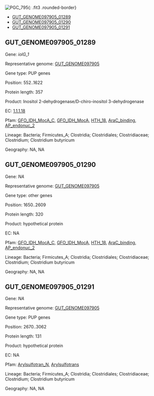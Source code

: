 ![PGC_795](../static/images/Clusters_figure/PGC_795.jpg){: .fit3 .rounded-border}

<ul id="myTab" class="nav nav-tabs">
  <li class="active">
        <a href="#tab1" data-toggle="tab">GUT_GENOME097905_01289</a>
  </li>
<li><a href="#tab2" data-toggle="tab">GUT_GENOME097905_01290</a></li>
<li><a href="#tab3" data-toggle="tab">GUT_GENOME097905_01291</a></li>
</ul>

<div id="myTabContent" class="tab-content">
  <div class="tab-pane fade in active" id="tab1">

<h2 id="GUT_GENOME097905_01289">GUT_GENOME097905_01289</h2>
<p>Gene: <em>iolG_1</em>
<p>Representative genome: <a href="https://www.ebi.ac.uk/metagenomics/genomes/MGYG-HGUT-00014">GUT_GENOME097905</a></p>
<p>Gene type: PUP genes</p>
<p>Position: 552..1622</p>
<p>Protein length: 357</p>
<p>Product: Inositol 2-dehydrogenase/D-chiro-inositol 3-dehydrogenase</p>
<p>EC: <a href="https://www.brenda-enzymes.org/enzyme.php?ecno=1.1.1.18">1.1.1.18</a></p>
<p>Pfam: <a href="http://pfam.xfam.org/family/GFO_IDH_MocA_C">GFO_IDH_MocA_C</a>, <a href="http://pfam.xfam.org/family/GFO_IDH_MocA">GFO_IDH_MocA</a>, <a href="http://pfam.xfam.org/family/HTH_18">HTH_18</a>, <a href="http://pfam.xfam.org/family/AraC_binding">AraC_binding</a>, <a href="http://pfam.xfam.org/family/AP_endonuc_2">AP_endonuc_2</a></p>
<p>Lineage: Bacteria; Firmicutes_A; Clostridia; Clostridiales; Clostridiaceae; Clostridium; Clostridium butyricum</p>
<p>Geography: NA, NA</p>
  </div>

  <div class="tab-pane fade" id="tab2">

<h2 id="GUT_GENOME097905_01290">GUT_GENOME097905_01290</h2>
<p>Gene: <em>NA</em></p>
<p>Representative genome: <a href="https://www.ebi.ac.uk/metagenomics/genomes/MGYG-HGUT-00014">GUT_GENOME097905</a></p>
<p>Gene type: other genes</p>
<p>Position: 1650..2609</p>
<p>Protein length: 320</p>
<p>Product: hypothetical protein</p>
<p>EC: NA</p>
<p>Pfam: <a href="http://pfam.xfam.org/family/GFO_IDH_MocA_C">GFO_IDH_MocA_C</a>, <a href="http://pfam.xfam.org/family/GFO_IDH_MocA">GFO_IDH_MocA</a>, <a href="http://pfam.xfam.org/family/HTH_18">HTH_18</a>, <a href="http://pfam.xfam.org/family/AraC_binding">AraC_binding</a>, <a href="http://pfam.xfam.org/family/AP_endonuc_2">AP_endonuc_2</a></p>
<p>Lineage: Bacteria; Firmicutes_A; Clostridia; Clostridiales; Clostridiaceae; Clostridium; Clostridium butyricum</p>
<p>Geography: NA, NA</p>

  </div>
  <div class="tab-pane fade" id="tab3">

<h2 id="GUT_GENOME097905_01291">GUT_GENOME097905_01291</h2>
<p>Gene: <em>NA</em></p>
<p>Representative genome: <a href="https://www.ebi.ac.uk/metagenomics/genomes/MGYG-HGUT-00014">GUT_GENOME097905</a></p>
<p>Gene type: PUP genes</p>
<p>Position: 2670..3062</p>
<p>Protein length: 131</p>
<p>Product: hypothetical protein</p>
<p>EC: NA</p>
<p>Pfam: <a href="http://pfam.xfam.org/family/Arylsulfotran_N">Arylsulfotran_N</a>, <a href="http://pfam.xfam.org/family/Arylsulfotrans">Arylsulfotrans</a></p>
<p>Lineage: Bacteria; Firmicutes_A; Clostridia; Clostridiales; Clostridiaceae; Clostridium; Clostridium butyricum</p>
<p>Geography: NA, NA</p>

  </div>
</div>
